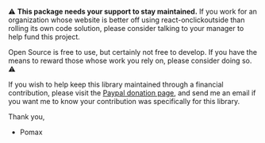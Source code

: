 :warning:
**This package needs your support to stay maintained.** If you work for an organization
whose website is better off using react-onclickoutside than rolling its own code
solution, please consider talking to your manager to help fund this project.

Open Source is free to use, but certainly not free to develop. If you have the
means to reward those whose work you rely on, please consider doing so.
:warning:

If you wish to help keep this library maintained through a financial contribution,
please visit the [Paypal donation page](https://www.paypal.com/donate/?cmd=_s-xclick&hosted_button_id=QPRDLNGDANJSW),
and send me an email if you want me to know your contribution was specifically
for this library.

Thank you,

- Pomax
